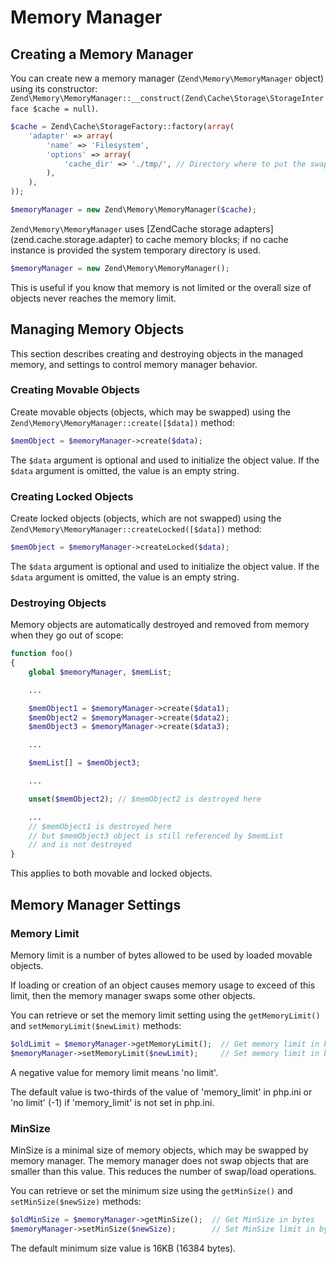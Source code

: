 # Memory Manager

## Creating a Memory Manager

You can create new a memory manager (`Zend\Memory\MemoryManager` object) using its constructor:
`Zend\Memory\MemoryManager::__construct(Zend\Cache\Storage\StorageInterface $cache = null)`.

```php
$cache = Zend\Cache\StorageFactory::factory(array(
    'adapter' => array(
        'name' => 'Filesystem',
        'options' => array(
            'cache_dir' => './tmp/', // Directory where to put the swapped memory blocks
        ),
    ),
));

$memoryManager = new Zend\Memory\MemoryManager($cache);
```

`Zend\Memory\MemoryManager` uses \[ZendCache storage adapters\](zend.cache.storage.adapter) to cache
memory blocks; if no cache instance is provided the system temporary directory is used.

```php
$memoryManager = new Zend\Memory\MemoryManager();
```

This is useful if you know that memory is not limited or the overall size of objects never reaches
the memory limit.

## Managing Memory Objects

This section describes creating and destroying objects in the managed memory, and settings to
control memory manager behavior.

### Creating Movable Objects

Create movable objects (objects, which may be swapped) using the
`Zend\Memory\MemoryManager::create([$data])` method:

```php
$memObject = $memoryManager->create($data);
```

The `$data` argument is optional and used to initialize the object value. If the `$data` argument is
omitted, the value is an empty string.

### Creating Locked Objects

Create locked objects (objects, which are not swapped) using the
`Zend\Memory\MemoryManager::createLocked([$data])` method:

```php
$memObject = $memoryManager->createLocked($data);
```

The `$data` argument is optional and used to initialize the object value. If the `$data` argument is
omitted, the value is an empty string.

### Destroying Objects

Memory objects are automatically destroyed and removed from memory when they go out of scope:

```php
function foo()
{
    global $memoryManager, $memList;

    ...

    $memObject1 = $memoryManager->create($data1);
    $memObject2 = $memoryManager->create($data2);
    $memObject3 = $memoryManager->create($data3);

    ...

    $memList[] = $memObject3;

    ...

    unset($memObject2); // $memObject2 is destroyed here

    ...
    // $memObject1 is destroyed here
    // but $memObject3 object is still referenced by $memList
    // and is not destroyed
}
```

This applies to both movable and locked objects.

## Memory Manager Settings

### Memory Limit

Memory limit is a number of bytes allowed to be used by loaded movable objects.

If loading or creation of an object causes memory usage to exceed of this limit, then the memory
manager swaps some other objects.

You can retrieve or set the memory limit setting using the `getMemoryLimit()` and
`setMemoryLimit($newLimit)` methods:

```php
$oldLimit = $memoryManager->getMemoryLimit();  // Get memory limit in bytes
$memoryManager->setMemoryLimit($newLimit);     // Set memory limit in bytes
```

A negative value for memory limit means 'no limit'.

The default value is two-thirds of the value of 'memory\_limit' in php.ini or 'no limit' (-1) if
'memory\_limit' is not set in php.ini.

### MinSize

MinSize is a minimal size of memory objects, which may be swapped by memory manager. The memory
manager does not swap objects that are smaller than this value. This reduces the number of swap/load
operations.

You can retrieve or set the minimum size using the `getMinSize()` and `setMinSize($newSize)`
methods:

```php
$oldMinSize = $memoryManager->getMinSize();  // Get MinSize in bytes
$memoryManager->setMinSize($newSize);        // Set MinSize limit in bytes
```

The default minimum size value is 16KB (16384 bytes).
